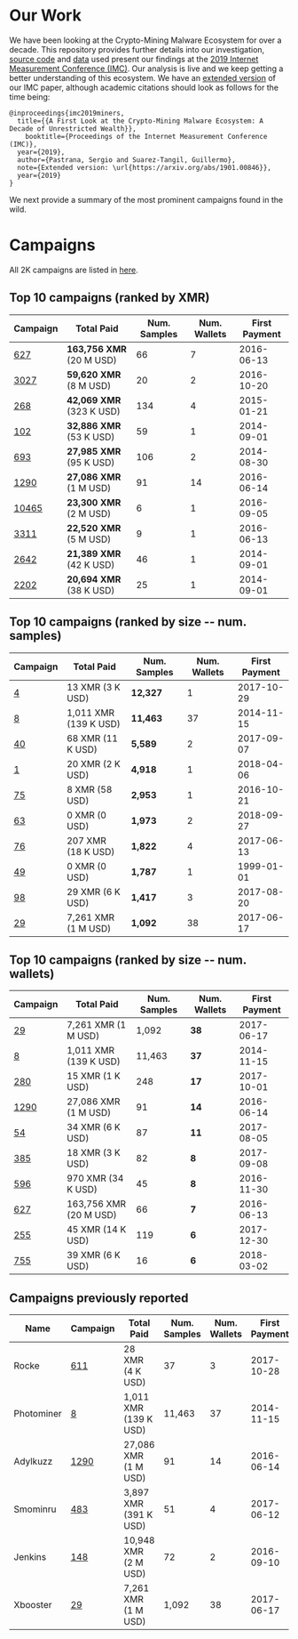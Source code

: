 
# Our Work

We have been looking at the Crypto-Mining Malware Ecosystem for over a decade. This repository provides further details into our investigation, [source code](code) and [data](data) used present our findings at the [2019 Internet Measurement Conference (IMC)](https://conferences.sigcomm.org/imc/2019/program/#p67). Our analysis is live and we keep getting a better understanding of this ecosystem. We have an [extended version](https://arxiv.org/pdf/1901.00846.pdf) of our IMC paper, although academic citations should look as follows for the time being:

```
@inproceedings{imc2019miners,
  title={{A First Look at the Crypto-Mining Malware Ecosystem: A Decade of Unrestricted Wealth}},
    booktitle={Proceedings of the Internet Measurement Conference (IMC)},
  year={2019},
  author={Pastrana, Sergio and Suarez-Tangil, Guillermo},
  note={Extended version: \url{https://arxiv.org/abs/1901.00846}},
  year={2019}
}
```

We next provide a summary of the most prominent campaigns found in the wild. 


# Campaigns

All 2K campaigns are listed in [here](all_graphs).

## Top 10 campaigns (ranked by XMR) ##

| Campaign | Total Paid | Num. Samples | Num. Wallets |  First Payment |
| --- | --- | --- | --- | --- |
| [627](all_graphs/C627_updated.pdf) | **163,756 XMR** (20 M USD) | 66 | 7 |  2016-06-13 |
| [3027](all_graphs/C3027_updated.pdf) | **59,620 XMR** (8 M USD) | 20 | 2 |  2016-10-20 |
| [268](all_graphs/C268_updated.pdf) | **42,069 XMR** (323 K USD) | 134 | 4 |  2015-01-21 |
| [102](all_graphs/C102_updated.pdf) | **32,886 XMR** (53 K USD) | 59 | 1 |  2014-09-01 |
| [693](all_graphs/C693_updated.pdf) | **27,985 XMR** (95 K USD) | 106 | 2 |  2014-08-30 |
| [1290](all_graphs/C1290_updated.pdf) | **27,086 XMR** (1 M USD) | 91 | 14 |  2016-06-14 |
| [10465](all_graphs/C10465_updated.pdf) | **23,300 XMR** (2 M USD) | 6 | 1 |  2016-09-05 |
| [3311](all_graphs/C3311_updated.pdf) | **22,520 XMR** (5 M USD) | 9 | 1 |  2016-06-13 |
| [2642](all_graphs/C2642_updated.pdf) | **21,389 XMR** (42 K USD) | 46 | 1 |  2014-09-01 |
| [2202](all_graphs/C2202_updated.pdf) | **20,694 XMR** (38 K USD) | 25 | 1 |  2014-09-01 |

## Top 10 campaigns (ranked by size -- num. samples) ##
| Campaign | Total Paid | Num. Samples | Num. Wallets |  First Payment |
| --- | --- | --- | --- | --- |
| [4](all_graphs/C4_updated.pdf) | 13 XMR (3 K USD) | **12,327** | 1 |  2017-10-29 |
| [8](all_graphs/C8_updated.pdf) | 1,011 XMR (139 K USD) | **11,463** | 37 |  2014-11-15 |
| [40](all_graphs/C40_updated.pdf) | 68 XMR (11 K USD) | **5,589** | 2 |  2017-09-07 |
| [1](all_graphs/C1_updated.pdf) | 20 XMR (2 K USD) | **4,918** | 1 |  2018-04-06 |
| [75](all_graphs/C75_updated.pdf) | 8 XMR (58 USD) | **2,953** | 1 |  2016-10-21 |
| [63](all_graphs/C63_updated.pdf) | 0 XMR (0 USD) | **1,973** | 2 |  2018-09-27 |
| [76](all_graphs/C76_updated.pdf) | 207 XMR (18 K USD) | **1,822** | 4 |  2017-06-13 |
| [49](all_graphs/C49_updated.pdf) | 0 XMR (0 USD) | **1,787** | 1 |  1999-01-01 |
| [98](all_graphs/C98_updated.pdf) | 29 XMR (6 K USD) | **1,417** | 3 |  2017-08-20 |
| [29](all_graphs/C29_updated.pdf) | 7,261 XMR (1 M USD) | **1,092** | 38 |  2017-06-17 |

## Top 10 campaigns (ranked by size -- num. wallets) ##
| Campaign | Total Paid | Num. Samples | Num. Wallets |  First Payment |
| --- | --- | --- | --- | --- |
| [29](all_graphs/C29_updated.pdf) | 7,261 XMR (1 M USD) | 1,092 | **38** |  2017-06-17 |
| [8](all_graphs/C8_updated.pdf) | 1,011 XMR (139 K USD) | 11,463 | **37** |  2014-11-15 |
| [280](all_graphs/C280_updated.pdf) | 15 XMR (1 K USD) | 248 | **17** |  2017-10-01 |
| [1290](all_graphs/C1290_updated.pdf) | 27,086 XMR (1 M USD) | 91 | **14** |  2016-06-14 |
| [54](all_graphs/C54_updated.pdf) | 34 XMR (6 K USD) | 87 | **11** |  2017-08-05 |
| [385](all_graphs/C385_updated.pdf) | 18 XMR (3 K USD) | 82 | **8** |  2017-09-08 |
| [596](all_graphs/C596_updated.pdf) | 970 XMR (34 K USD) | 45 | **8** |  2016-11-30 |
| [627](all_graphs/C627_updated.pdf) | 163,756 XMR (20 M USD) | 66 | **7** |  2016-06-13 |
| [255](all_graphs/C255_updated.pdf) | 45 XMR (14 K USD) | 119 | **6** |  2017-12-30 |
| [755](all_graphs/C755_updated.pdf) | 39 XMR (6 K USD) | 16 | **6** |  2018-03-02 |
## Campaigns previously reported ##
| Name | Campaign | Total Paid | Num. Samples | Num. Wallets |  First Payment | Date reported | Report |
| --- | --- | --- | --- | --- | --- | --- | --- |
| Rocke | [611](all_graphs/C611_updated.pdf) |  28 XMR (4 K USD) | 37 | 3 |  2017-10-28 | August, 2018 | [CISCO Talos](https://perma.cc/ZH4B-DBG3) |
| Photominer | [8](all_graphs/C8_updated.pdf) |  1,011 XMR (139 K USD) | 11,463 | 37 |  2014-11-15 | June, 2016 | [Guardicore](https://perma.cc/JE3Y-F42L) |
| Adylkuzz | [1290](all_graphs/C1290_updated.pdf) |  27,086 XMR (1 M USD) | 91 | 14 |  2016-06-14 | May, 2017 | [Proofpoint](https://perma.cc/3V7G-CDEN) |
| Smominru | [483](all_graphs/C483_updated.pdf) |  3,897 XMR (391 K USD) | 51 | 4 |  2017-06-12 | January, 2018 | [Proofpoint](https://perma.cc/V5UR-TDLU) |
| Jenkins | [148](all_graphs/C148_updated.pdf) |  10,948 XMR (2 M USD) | 72 | 2 |  2016-09-10 | February, 2018 | [Checkpoint](https://perma.cc/SVN4-C5B4) |
| Xbooster | [29](all_graphs/C29_updated.pdf) |  7,261 XMR (1 M USD) | 1,092 | 38 |  2017-06-17 | May, 2018 | [Netskope](https://perma.cc/8RZG-5QBS) |
